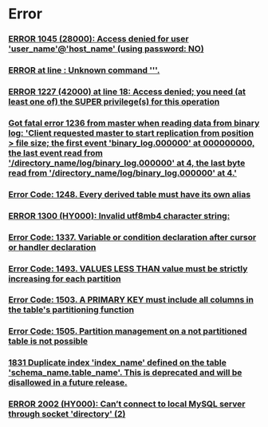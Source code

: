 Error
===

### [ERROR 1045 (28000): Access denied for user 'user_name'@'host_name' (using password: NO)](./error/1045.md)
### [ERROR at line : Unknown command '\''.](./error/unknown-command.md)
### [ERROR 1227 (42000) at line 18: Access denied; you need (at least one of) the SUPER privilege(s) for this operation](./error/1227.md)
### [Got fatal error 1236 from master when reading data from binary log: 'Client requested master to start replication from position > file size; the first event 'binary_log.000000' at 000000000, the last event read from '/directory_name/log/binary_log.000000' at 4, the last byte read from '/directory_name/log/binary_log.000000' at 4.'](./error/1236.md)
### [Error Code: 1248. Every derived table must have its own alias](./error/1248.md)
### [ERROR 1300 (HY000): Invalid utf8mb4 character string:](./error/1300.md)
### [Error Code: 1337. Variable or condition declaration after cursor or handler declaration](./error/1337.md)
### [Error Code: 1493. VALUES LESS THAN value must be strictly increasing for each partition](./error/1493.md)
### [Error Code: 1503. A PRIMARY KEY must include all columns in the table's partitioning function](./error/1503.md)
### [Error Code: 1505. Partition management on a not partitioned table is not possible](./error/1505.md)
### [1831 Duplicate index 'index_name' defined on the table 'schema_name.table_name'. This is deprecated and will be disallowed in a future release.](./error/1831.md)
### [ERROR 2002 (HY000): Can’t connect to local MySQL server through socket 'directory' (2)](./error/2002.md)
